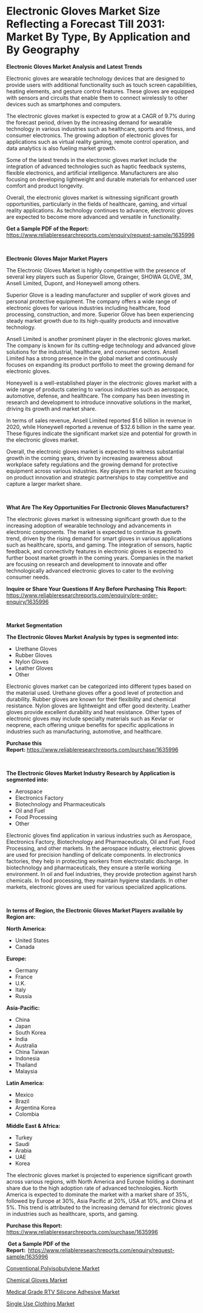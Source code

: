 <p><h1>Electronic Gloves Market Size Reflecting a Forecast Till 2031: Market By Type, By Application and By Geography</h1></p><p><strong>Electronic Gloves Market Analysis and Latest Trends</strong></p>
<p><p>Electronic gloves are wearable technology devices that are designed to provide users with additional functionality such as touch screen capabilities, heating elements, and gesture control features. These gloves are equipped with sensors and circuits that enable them to connect wirelessly to other devices such as smartphones and computers.</p><p>The electronic gloves market is expected to grow at a CAGR of 9.7% during the forecast period, driven by the increasing demand for wearable technology in various industries such as healthcare, sports and fitness, and consumer electronics. The growing adoption of electronic gloves for applications such as virtual reality gaming, remote control operation, and data analytics is also fueling market growth.</p><p>Some of the latest trends in the electronic gloves market include the integration of advanced technologies such as haptic feedback systems, flexible electronics, and artificial intelligence. Manufacturers are also focusing on developing lightweight and durable materials for enhanced user comfort and product longevity.</p><p>Overall, the electronic gloves market is witnessing significant growth opportunities, particularly in the fields of healthcare, gaming, and virtual reality applications. As technology continues to advance, electronic gloves are expected to become more advanced and versatile in functionality.</p></p>
<p><strong>Get a Sample PDF of the Report:&nbsp;</strong> <a href="https://www.reliableresearchreports.com/enquiry/request-sample/1635996">https://www.reliableresearchreports.com/enquiry/request-sample/1635996</a></p>
<p>&nbsp;</p>
<p><strong>Electronic Gloves Major Market Players</strong></p>
<p><p>The Electronic Gloves Market is highly competitive with the presence of several key players such as Superior Glove, Grainger, SHOWA GLOVE, 3M, Ansell Limited, Dupont, and Honeywell among others.</p><p>Superior Glove is a leading manufacturer and supplier of work gloves and personal protective equipment. The company offers a wide range of electronic gloves for various industries including healthcare, food processing, construction, and more. Superior Glove has been experiencing steady market growth due to its high-quality products and innovative technology.</p><p>Ansell Limited is another prominent player in the electronic gloves market. The company is known for its cutting-edge technology and advanced glove solutions for the industrial, healthcare, and consumer sectors. Ansell Limited has a strong presence in the global market and continuously focuses on expanding its product portfolio to meet the growing demand for electronic gloves.</p><p>Honeywell is a well-established player in the electronic gloves market with a wide range of products catering to various industries such as aerospace, automotive, defense, and healthcare. The company has been investing in research and development to introduce innovative solutions in the market, driving its growth and market share.</p><p>In terms of sales revenue, Ansell Limited reported $1.6 billion in revenue in 2020, while Honeywell reported a revenue of $32.6 billion in the same year. These figures indicate the significant market size and potential for growth in the electronic gloves market.</p><p>Overall, the electronic gloves market is expected to witness substantial growth in the coming years, driven by increasing awareness about workplace safety regulations and the growing demand for protective equipment across various industries. Key players in the market are focusing on product innovation and strategic partnerships to stay competitive and capture a larger market share.</p></p>
<p>&nbsp;</p>
<p><strong>What Are The Key Opportunities For Electronic Gloves Manufacturers?</strong></p>
<p><p>The electronic gloves market is witnessing significant growth due to the increasing adoption of wearable technology and advancements in electronic components. The market is expected to continue its growth trend, driven by the rising demand for smart gloves in various applications such as healthcare, sports, and gaming. The integration of sensors, haptic feedback, and connectivity features in electronic gloves is expected to further boost market growth in the coming years. Companies in the market are focusing on research and development to innovate and offer technologically advanced electronic gloves to cater to the evolving consumer needs.</p></p>
<p><strong>Inquire or Share Your Questions If Any Before Purchasing This Report:</strong> <a href="https://www.reliableresearchreports.com/enquiry/pre-order-enquiry/1635996">https://www.reliableresearchreports.com/enquiry/pre-order-enquiry/1635996</a></p>
<p>&nbsp;</p>
<p><strong>Market Segmentation</strong></p>
<p><strong>The Electronic Gloves Market Analysis by types is segmented into:</strong></p>
<p><ul><li>Urethane Gloves</li><li>Rubber Gloves</li><li>Nylon Gloves</li><li>Leather Gloves</li><li>Other</li></ul></p>
<p><p>Electronic gloves market can be categorized into different types based on the material used. Urethane gloves offer a good level of protection and durability. Rubber gloves are known for their flexibility and chemical resistance. Nylon gloves are lightweight and offer good dexterity. Leather gloves provide excellent durability and heat resistance. Other types of electronic gloves may include specialty materials such as Kevlar or neoprene, each offering unique benefits for specific applications in industries such as manufacturing, automotive, and healthcare.</p></p>
<p><strong>Purchase this Report:&nbsp;</strong><a href="https://www.reliableresearchreports.com/purchase/1635996">https://www.reliableresearchreports.com/purchase/1635996</a></p>
<p>&nbsp;</p>
<p><strong>The Electronic Gloves Market Industry Research by Application is segmented into:</strong></p>
<p><ul><li>Aerospace</li><li>Electronics Factory</li><li>Biotechnology and Pharmaceuticals</li><li>Oil and Fuel</li><li>Food Processing</li><li>Other</li></ul></p>
<p><p>Electronic gloves find application in various industries such as Aerospace, Electronics Factory, Biotechnology and Pharmaceuticals, Oil and Fuel, Food Processing, and other markets. In the aerospace industry, electronic gloves are used for precision handling of delicate components. In electronics factories, they help in protecting workers from electrostatic discharge. In biotechnology and pharmaceuticals, they ensure a sterile working environment. In oil and fuel industries, they provide protection against harsh chemicals. In food processing, they maintain hygiene standards. In other markets, electronic gloves are used for various specialized applications.</p></p>
<p>&nbsp;</p>
<p><strong>In terms of Region, the Electronic Gloves Market Players available by Region are:</strong></p>
<p>
    <p> <strong> North America: </strong>
        <ul>
            <li>United States</li>
            <li>Canada</li>
        </ul>
        </p> 
    <p> <strong> Europe: </strong>
        <ul>
            <li>Germany</li>
            <li>France</li>
            <li>U.K.</li>
            <li>Italy</li>
            <li>Russia</li>
        </ul>
        </p> 
    <p> <strong> Asia-Pacific: </strong>
        <ul>
            <li>China</li>
            <li>Japan</li>
            <li>South Korea</li>
            <li>India</li>
            <li>Australia</li>
            <li>China Taiwan</li>
            <li>Indonesia</li>
            <li>Thailand</li>
            <li>Malaysia</li>
        </ul>
        </p> 
    <p> <strong> Latin America: </strong>
        <ul>
            <li>Mexico</li>
            <li>Brazil</li>
            <li>Argentina Korea</li>
            <li>Colombia</li>
        </ul>
        </p> 
    <p> <strong> Middle East & Africa: </strong>
        <ul>
            <li>Turkey</li>
            <li>Saudi</li>
            <li>Arabia</li>
            <li>UAE</li>
            <li>Korea</li>
        </ul>
    </p>
    </p>
<p><p>The electronic gloves market is projected to experience significant growth across various regions, with North America and Europe holding a dominant share due to the high adoption rate of advanced technologies. North America is expected to dominate the market with a market share of 35%, followed by Europe at 30%, Asia Pacific at 20%, USA at 10%, and China at 5%. This trend is attributed to the increasing demand for electronic gloves in industries such as healthcare, sports, and gaming.</p></p>
<p><strong>Purchase this Report: </strong><a href="https://www.reliableresearchreports.com/purchase/1635996">https://www.reliableresearchreports.com/purchase/1635996</a></p>
<p>&nbsp;<strong>Get a Sample PDF of the Report:&nbsp;&nbsp;</strong><a href="https://www.reliableresearchreports.com/enquiry/request-sample/1635996">https://www.reliableresearchreports.com/enquiry/request-sample/1635996</a></p>
<p><strong></strong></p>
<p><p><a href="https://issuu.com/reportprime-2/docs/conventional-polyisobutylene-market-size-2030.pptx">Conventional Polyisobutylene Market</a></p><p><a href="https://github.com/mbisetmhermsr/Market-Research-Report-List-1/blob/main/chemical-gloves-market.md">Chemical Gloves Market</a></p><p><a href="https://issuu.com/reportprime-2/docs/medical-grade-rtv-silicone-adhesive-market-size-20">Medical Grade RTV Silicone Adhesive Market</a></p><p><a href="https://github.com/zjyglelu/Market-Research-Report-List-1/blob/main/single-use-clothing-market.md">Single Use Clothing Market</a></p></p>